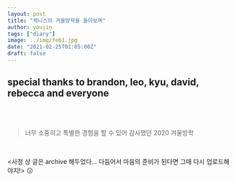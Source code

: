 ```yaml
---
layout: post
title: "제니스의 겨울방학을 돌아보며"
author: youjin
tags: ["diary"]
image: ../img/feb1.jpg
date: "2021-02-25T01:05:00Z"
draft: false
---
```



## special thanks to brandon, leo, kyu, david, rebecca and everyone
<br><br>

> 너무 소중히고 특별한 경험을 할 수 있어 감사했던 2020 겨울방학

<br>

<사정 상 글은 archive 해두었다... 다듬어서 마음의 준비가 된다면 그때 다시 업로드해야지!> :kissing:
<br>
